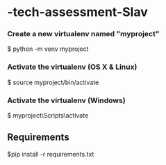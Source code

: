 # -tech-assessment-Slav

### Create a new virtualenv named "myproject"

$ python -m venv myproject

### Activate the virtualenv (OS X & Linux)
$ source myproject/bin/activate

### Activate the virtualenv (Windows)
$ myproject\Scripts\activate


## Requirements
$pip install -r requirements.txt
